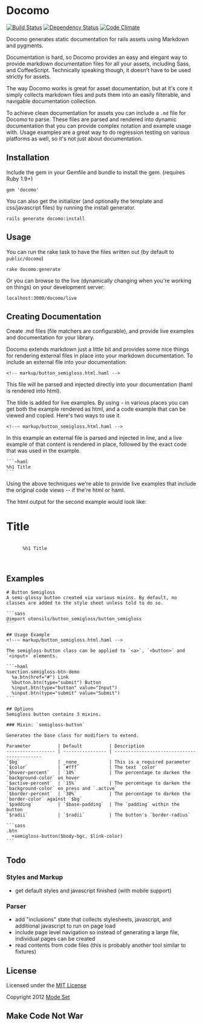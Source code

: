 # Docomo

[![Build Status](https://secure.travis-ci.org/modeset/docomo.png)](http://travis-ci.org/modeset/docomo)
[![Dependency Status](https://gemnasium.com/modeset/docomo.png)](https://gemnasium.com/modeset/docomo)
[![Code Climate](https://codeclimate.com/badge.png)](https://codeclimate.com/github/modeset/docomo)

Docomo generates static documentation for rails assets using Markdown and pygments.

Documentation is hard, so Docomo provides an easy and elegant way to provide markdown documentation files for all your
assets, including Sass, and CoffeeScript.  Technically speaking though, it doesn't have to be used strictly for assets.

The way Docomo works is great for asset documentation, but at it's core it simply collects markdown files and puts
them into an easily filterable, and navigable documentation collection.

To achieve clean documentation for assets you can include a `.md` file for Docomo to parse.  These files are parsed and
rendered into dynamic documentation that you can provide complex notation and example usage with.  Usage examples are a
great way to do regression testing on various platforms as well, so it's not just about documentation.


## Installation

Include the gem in your Gemfile and bundle to install the gem.  (requires Ruby 1.9+)

    gem 'docomo'

You can also get the initializer (and optionally the template and css/javascript files) by running the install
generator.

    rails generate docomo:install

## Usage

You can run the rake task to have the files written out (by default to `public/docomo`)

    rake docomo:generate

Or you can browse to the live (dynamically changing when you're working on things) on your development server:

    localhost:3000/docomo/live

## Creating Documentation

Create .md files (file matchers are configurable), and provide live examples and documentation for your library.

Docomo extends markdown just a little bit and provides some nice things for rendering external files in place into your
markdown documentation.  To include an external file into your documentation:

    <!-- markup/button_semigloss.html.haml -->

This file will be parsed and injected directly into your documentation (haml is rendered into html).

The tilde is added for live examples.  By using `~` in various places you can get both the example rendered as html,
and a code example that can be viewed and copied.  Here's two ways to use it.

    <!--~ markup/button_semigloss.html.haml -->

In this example an external file is parsed and injected in line, and a live example of that content is rendered in
place, followed by the exact code that was used in the example.

    ```~haml
    %h1 Title
    ```

Using the above techniques we're able to provide live examples that include the original code views -- if the're html
or haml.

The html output for the second example would look like:

  <div class="docomo-showcase">
    <h1>Title</h1>
  </div>
  <pre>
    <code class="haml">
      %h1 Title
    </code>
  </pre>


## Examples

    # Button Semigloss
    A semi-glossy button created via various mixins. By default, no classes are added to the style sheet unless told to do so.

    ```sass
    @import utensils/button_semigloss/button_semigloss
    ```

    ## Usage Example
    <!--~ markup/button_semigloss.html.haml -->

    The semigloss-button class can be applied to `<a>`, `<button>` and `<input>` elements.

    ```~haml
    %section.semigloss-btn-demo
      %a.btn(href="#") Link
      %button.btn(type="submit") Button
      %input.btn(type="button" value="Input")
      %input.btn(type="submit" value="Submit")
    ```

    ## Options
    Semigloss button contains 3 mixins.

    ### Mixin: `semigloss-button`

    Generates the base class for modifiers to extend.

    Parameter          | Default          | Description
    ------------------ | ---------------- | -------------------------------------------
    `$bg`              | _none_           | This is a required parameter
    `$color`           | `#fff`           | The text `color`
    `$hover-percent`   | `10%`            | The percentage to darken the `background-color` on hover
    `$active-percent`  | `15%`            | The percentage to darken the `background-color` on press and `.active`
    `$border-percent`  | `30%`            | The percentage to darken the `border-color` against `$bg`
    `$padding`         | `$base-padding`  | The `padding` within the button
    `$radii`           | `$radii`         | The button's `border-radius`

    ```sass
    .btn
      +semigloss-button($body-bgc, $link-color)
    ```


## Todo

### Styles and Markup
- get default styles and javascript finished (with mobile support)

### Parser
- add "inclusions" state that collects stylesheets, javascript, and additional javascript to run on page load
- include page level navigation so instead of generating a large file, individual pages can be created
- read contents from code files (this is probably another tool similar to fixtures)


## License

Licensed under the [MIT License](http://opensource.org/licenses/mit-license.php)

Copyright 2012 [Mode Set](https://github.com/modeset)


## Make Code Not War
